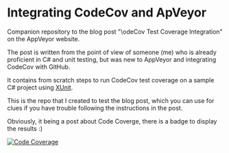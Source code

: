 # Integrating CodeCov and ApVeyor 

Companion repository to the blog post "\odeCov Test Coverage Integration" on the AppVeyor website.

The post is written from the point of view of someone (me) who is already proficient in C# and unit testing, but was new to AppVeyor and integrating CodeCov with GitHub.

It contains from scratch steps to run CodeCov test coverage on a sample C# project using [XUnit](https://xunit.github.io/). 

This is the repo that I created to test the blog post, which you can use for clues if you have trouble following the instructions in the post.

Obviously, it being a post about Code Coverge, there is a badge to display the results :)

[![Code Coverage](https://codecov.io/gh/ceddlyburge/codecov-on-appveyor/coverage.svg)](https://codecov.io/gh/ceddlyburge/codecov-on-appveyor)
